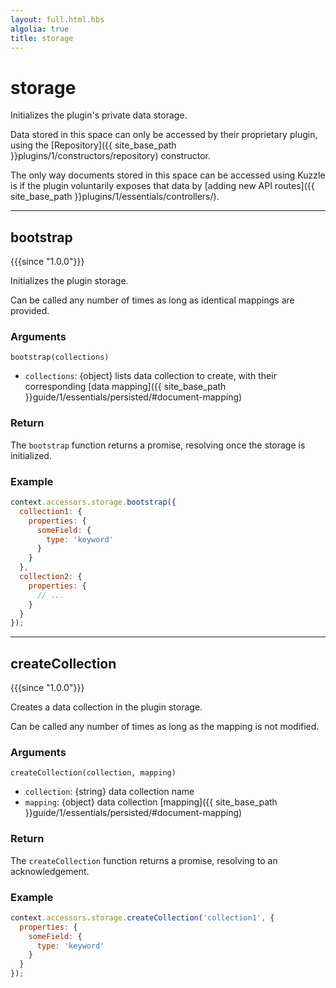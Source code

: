 ```yaml
---
layout: full.html.hbs
algolia: true
title: storage
---
```


# storage

Initializes the plugin's private data storage.

Data stored in this space can only be accessed by their proprietary plugin, using the [Repository]({{ site_base_path }}plugins/1/constructors/repository) constructor.

The only way documents stored in this space can be accessed using Kuzzle is if the plugin voluntarily exposes that data by [adding new API routes]({{ site_base_path }}plugins/1/essentials/controllers/).

---

## bootstrap

{{{since "1.0.0"}}}

Initializes the plugin storage. 

Can be called any number of times as long as identical mappings are provided.

### Arguments

`bootstrap(collections)`

* `collections`: {object} lists data collection to create, with their corresponding [data mapping]({{ site_base_path }}guide/1/essentials/persisted/#document-mapping) 

### Return

The `bootstrap` function returns a promise, resolving once the storage is initialized.

### Example

```js
context.accessors.storage.bootstrap({
  collection1: {
    properties: {
      someField: {
        type: 'keyword'
      }
    }
  },
  collection2: {
    properties: {
      // ...
    }
  }
});
```

---

## createCollection

{{{since "1.0.0"}}}

Creates a data collection in the plugin storage.

Can be called any number of times as long as the mapping is not modified. 

### Arguments

`createCollection(collection, mapping)`

* `collection`: {string} data collection name
* `mapping`: {object} data collection [mapping]({{ site_base_path }}guide/1/essentials/persisted/#document-mapping)


### Return

The `createCollection` function returns a promise, resolving to an acknowledgement.

### Example

```js
context.accessors.storage.createCollection('collection1', {
  properties: {
    someField: {
      type: 'keyword'
    }
  }
});
```
